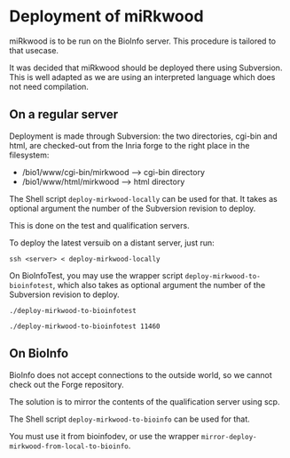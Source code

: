Deployment of miRkwood
======================

miRkwood is to be run on the BioInfo server. This procedure is tailored to that usecase.

It was decided that miRkwood should be deployed there using Subversion.
This is well adapted as we are using an interpreted language which does not need compilation.


On a regular server
-------------------

Deployment is made through Subversion: the two directories, cgi-bin and html,
are checked-out from the Inria forge to the right place in the filesystem:

- /bio1/www/cgi-bin/mirkwood --> cgi-bin directory
- /bio1/www/html/mirkwood --> html directory

The Shell script `deploy-mirkwood-locally` can be used for that.
It takes as optional argument the number of the Subversion revision to deploy.

This is done on the test and qualification servers.

To deploy the latest versuib on a distant server, just run:

    ssh <server> < deploy-mirkwood-locally

On BioInfoTest, you may use the wrapper script `deploy-mirkwood-to-bioinfotest`,
which also takes as optional argument the number of the Subversion revision to deploy.

    ./deploy-mirkwood-to-bioinfotest

    ./deploy-mirkwood-to-bioinfotest 11460



On BioInfo
----------

BioInfo does not accept connections to the outside world, so we cannot check out the Forge repository.

The solution is to mirror the contents of the qualification server using scp.

The Shell script `deploy-mirkwood-to-bioinfo` can be used for that.

You must use it from bioinfodev, or use the wrapper `mirror-deploy-mirkwood-from-local-to-bioinfo`.
